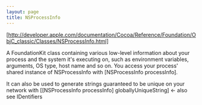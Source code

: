 ```yaml
---
layout: page
title: NSProcessInfo
---
```


[http://developer.apple.com/documentation/Cocoa/Reference/Foundation/ObjC_classic/Classes/NSProcessInfo.html]

A FoundationKit class containing various low-level information about your process and the system it's executing on, such as environment variables, arguments, OS type, host name and so on. You access your process' shared instance of NSProcessInfo with     [NSProcessInfo processInfo].

It can also be used to generate strings guaranteed to be unique on your network with     [[NSProcessInfo processInfo] globallyUniqueString]  <- also see IDentifiers

